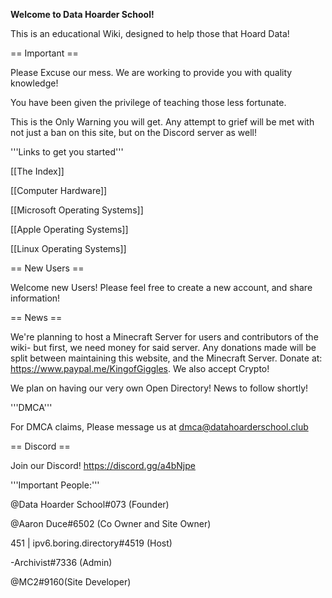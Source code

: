 <strong>Welcome to Data Hoarder School!</strong>

This is an educational Wiki, designed to help those that Hoard Data!


== Important ==


Please Excuse our mess. We are working to provide you with quality knowledge!

You have been given the privilege of teaching those less fortunate.

This is the Only Warning you will get.  Any attempt to grief will be met with not just a ban on this site, but on the Discord server as well!


'''Links to get you started'''

[[The Index]]

[[Computer Hardware]]

[[Microsoft Operating Systems]]

[[Apple Operating Systems]]

[[Linux Operating Systems]]

== New Users ==

Welcome new Users!  Please feel free to create a new account, and share information!


== News ==
 
We're planning to host a Minecraft Server for users and contributors of the wiki- but first, we need money for said server.  Any donations made will be split between maintaining this website, and the Minecraft Server. Donate at: https://www.paypal.me/KingofGiggles.  We also accept Crypto!

We plan on having our very own Open Directory!  News to follow shortly!


'''DMCA'''

For DMCA claims, Please message us at dmca@datahoarderschool.club

== Discord ==


Join our Discord!  https://discord.gg/a4bNjpe


'''Important People:'''

@Data Hoarder School#073 (Founder)

@Aaron Duce#6502 (Co Owner and Site Owner)

451 | ipv6.boring.directory#4519 (Host)

-Archivist#7336 (Admin)

@MC2#9160(Site Developer)
